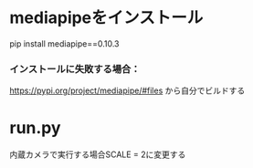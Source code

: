 # mediapipeをインストール
pip install mediapipe==0.10.3
### インストールに失敗する場合：
https://pypi.org/project/mediapipe/#files から自分でビルドする

# run.py
内蔵カメラで実行する場合SCALE = 2に変更する
